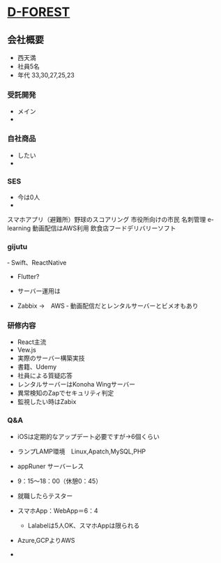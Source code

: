 # [D-FOREST](https://d-forest-corp.com/info/%e4%ba%8b%e6%a5%ad%e5%86%85%e5%ae%b9/)

## 会社概要
- 西天満
- 社員5名
- 年代 33,30,27,25,23
### 受託開発
- メイン
- 

### 自社商品
- したい
- 

### SES
- 今は0人
- 
スマホアプリ（避難所）野球のスコアリング
市役所向けの市民
名刺管理
e-learning
  動画配信はAWS利用
  飲食店フードデリバリーソフト

### gijutu 
‐ Swift、ReactNative
- Flutter?

- サーバー運用は
 - Zabbix →　AWS
‐ 動画配信だとレンタルサーバーとビメオもあり

### 研修内容
- React主流
- Vew.js
- 実際のサーバー構築実技
- 書籍、Udemy
- 社員による質疑応答
- レンタルサーバーはKonoha Wingサーバー
- 異常検知のZapでセキュリティ判定
- 監視したい時はZabix

### Q&A
- iOSは定期的なアップデート必要ですが->6個くらい
- ランプLAMP環境　Linux,Apatch,MySQL,PHP
- appRuner サーバーレス
- 9：15～18：00（休憩0：45）
- 就職したらテスター
- スマホApp：WebApp＝6：4
  - Lalabelは5人OK、スマホAppは限られる
- Azure,GCPよりAWS

- 
